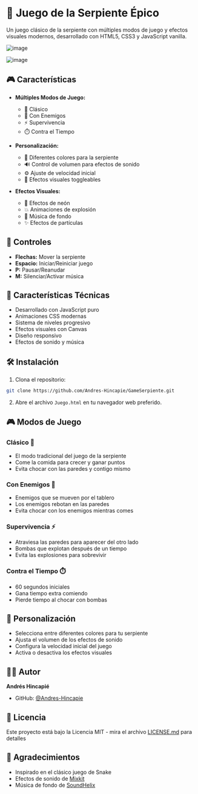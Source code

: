 # 🐍 Juego de la Serpiente Épico

Un juego clásico de la serpiente con múltiples modos de juego y efectos visuales modernos, desarrollado con HTML5, CSS3 y JavaScript vanilla.

![image](https://github.com/user-attachments/assets/21256a50-f055-4ad3-97f4-601751275b40)

![image](https://github.com/user-attachments/assets/0e60d742-b30e-4c5a-8a1f-c36bd1307066)


## 🎮 Características

- **Múltiples Modos de Juego:**
  - 🎯 Clásico
  - 👾 Con Enemigos
  - ⚡ Supervivencia
  - ⏱️ Contra el Tiempo

- **Personalización:**
  - 🎨 Diferentes colores para la serpiente
  - 🔊 Control de volumen para efectos de sonido
  - ⚙️ Ajuste de velocidad inicial
  - 💫 Efectos visuales toggleables

- **Efectos Visuales:**
  - 🌟 Efectos de neón
  - 💥 Animaciones de explosión
  - 🎵 Música de fondo
  - ✨ Efectos de partículas

## 🎯 Controles

- **Flechas:** Mover la serpiente
- **Espacio:** Iniciar/Reiniciar juego
- **P:** Pausar/Reanudar
- **M:** Silenciar/Activar música

## 🚀 Características Técnicas

- Desarrollado con JavaScript puro
- Animaciones CSS modernas
- Sistema de niveles progresivo
- Efectos visuales con Canvas
- Diseño responsivo
- Efectos de sonido y música

## 🛠️ Instalación

1. Clona el repositorio:
```bash
git clone https://github.com/Andres-Hincapie/GameSerpiente.git
```

2. Abre el archivo `Juego.html` en tu navegador web preferido.

## 🎮 Modos de Juego

### Clásico 🎯
- El modo tradicional del juego de la serpiente
- Come la comida para crecer y ganar puntos
- Evita chocar con las paredes y contigo mismo

### Con Enemigos 👾
- Enemigos que se mueven por el tablero
- Los enemigos rebotan en las paredes
- Evita chocar con los enemigos mientras comes

### Supervivencia ⚡
- Atraviesa las paredes para aparecer del otro lado
- Bombas que explotan después de un tiempo
- Evita las explosiones para sobrevivir

### Contra el Tiempo ⏱️
- 60 segundos iniciales
- Gana tiempo extra comiendo
- Pierde tiempo al chocar con bombas

## 🎨 Personalización

- Selecciona entre diferentes colores para tu serpiente
- Ajusta el volumen de los efectos de sonido
- Configura la velocidad inicial del juego
- Activa o desactiva los efectos visuales

## 👨‍💻 Autor

**Andrés Hincapié**
- GitHub: [@Andres-Hincapie](https://github.com/Andres-Hincapie)

## 📄 Licencia

Este proyecto está bajo la Licencia MIT - mira el archivo [LICENSE.md](LICENSE.md) para detalles

## 🌟 Agradecimientos

- Inspirado en el clásico juego de Snake
- Efectos de sonido de [Mixkit](https://mixkit.co/)
- Música de fondo de [SoundHelix](https://www.soundhelix.com/)
